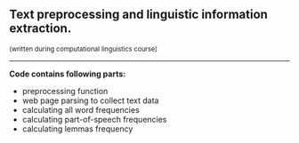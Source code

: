 ## Text preprocessing and linguistic information extraction.

<sup>(written during computational linguistics course)<sup>

---

__Code contains following parts:__

- preprocessing function
- web page parsing to collect text data
- calculating all word frequencies
- calculating part-of-speech frequencies
- calculating lemmas frequency
